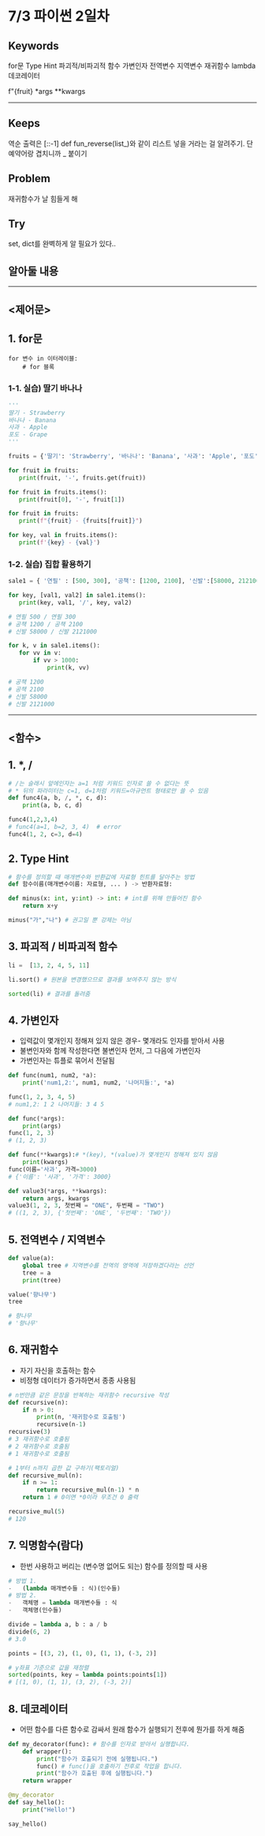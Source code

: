 # 7/3 파이썬 2일차

## Keywords
for문 Type Hint 파괴적/비파괴적 함수 가변인자 전역변수 지역변수 재귀함수 lambda 데코레이터

f"{fruit} *args **kwargs


***

## Keeps
역순 출력은 [::-1]
def fun_reverse(list_)와 같이 리스트 넣을 거라는 걸 알려주기. 단 예약어랑 겹치니까 _ 붙이기
## Problem
재귀함수가 날 힘들게 해
## Try
set, dict를 완벽하게 알 필요가 있다..


## 알아둘 내용
***

## <제어문>

## 1. for문
```
for 변수 in 이터레이블:
    # for 블록
```

### 1-1. 실습) 딸기 바나나
 ``` python
 '''
 딸기 - Strawberry
 바나나 - Banana
 사과 - Apple
 포도 - Grape
 '''

 fruits = {'딸기': 'Strawberry', '바나나': 'Banana', '사과': 'Apple', '포도': 'Grape'}

for fruit in fruits:
    print(fruit, '-', fruits.get(fruit))

for fruit in fruits.items():
    print(fruit[0], '-', fruit[1])

for fruit in fruits:
    print(f"{fruit} - {fruits[fruit]}")

for key, val in fruits.items():
    print(f'{key} - {val}')

 ```

 ### 1-2. 실습) 집합 활용하기
 ``` python
sale1 = { '연필' : [500, 300], '공책': [1200, 2100], '신발':[58000, 2121000]}

for key, [val1, val2] in sale1.items():
    print(key, val1, '/', key, val2)

# 연필 500 / 연필 300
# 공책 1200 / 공책 2100
# 신발 58000 / 신발 2121000

for k, v in sale1.items():
    for vv in v:
        if vv > 1000:
            print(k, vv)

# 공책 1200
# 공책 2100
# 신발 58000
# 신발 2121000
 ```
***

## <함수>

## 1. *, /
```python
# /는 슬래시 앞에인자는 a=1 처럼 키워드 인자로 쓸 수 없다는 뜻
# * 뒤의 파라미터는 c=1, d=1처럼 키워드=아규먼트 형태로만 쓸 수 있음
def func4(a, b, /, *, c, d):
    print(a, b, c, d)

func4(1,2,3,4)
# func4(a=1, b=2, 3, 4)  # error
func4(1, 2, c=3, d=4)
```

## 2. Type Hint
``` python
# 함수를 정의할 때 매개변수와 반환값에 자료형 힌트를 달아주는 방법
def 함수이름(매개변수이름: 자료형, ... ) -> 반환자료형:
```
``` python
def minus(x: int, y:int) -> int: # int를 위해 만들어진 함수
    return x+y

minus("가","나") # 권고일 뿐 강제는 아님
```

## 3. 파괴적 / 비파괴적 함수
``` python
li =  [13, 2, 4, 5, 11]

li.sort() # 원본을 변경했으므로 결과를 보여주지 않는 방식

sorted(li) # 결과를 돌려줌
```

## 4. 가변인자
- 입력값이 몇개인지 정해져 있지 않은 경우- 몇개라도 인자를 받아서 사용
- 불변인자와 함께 작성한다면 불변인자 먼저, 그 다음에 가변인자
- 가변인자는 튜플로 묶어서 전달됨

``` python
def func(num1, num2, *a):
    print('num1,2:', num1, num2, '나머지들:', *a)

func(1, 2, 3, 4, 5)
# num1,2: 1 2 나머지들: 3 4 5
```

```python
def func(*args):
    print(args)
func(1, 2, 3)
# (1, 2, 3)

def func(**kwargs):# *(key), *(value)가 몇개인지 정해져 있지 않음
    print(kwargs)
func(이름='사과', 가격=3000)
# {'이름': '사과', '가격': 3000}
```

``` python
def value3(*args, **kwargs):
    return args, kwargs
value3(1, 2, 3, 첫번째 = "ONE", 두번째 = "TWO")
# ((1, 2, 3), {'첫번째': 'ONE', '두번째': 'TWO'})
```

## 5. 전역변수 / 지역변수
```python
def value(a):
    global tree # 지역변수를 전역의 영역에 저장하겠다라는 선언
    tree = a
    print(tree)

value('향나무')
tree

# 향나무
# '향나무'
```

## 6. 재귀함수
- 자기 자신을 호출하는 함수
- 비정형 데이터가 증가하면서 종종 사용됨

``` python
# n번만큼 같은 문장을 반복하는 재귀함수 recursive 작성
def recursive(n):
    if n > 0:
        print(n, '재귀함수로 호출됨')
        recursive(n-1)
recursive(3)
# 3 재귀함수로 호출됨
# 2 재귀함수로 호출됨
# 1 재귀함수로 호출됨
```

``` python
# 1부터 n까지 곱한 값 구하기(팩토리얼)
def recursive_mul(n):
    if n >= 1:
        return recursive_mul(n-1) * n
    return 1 # 0이면 *0이라 무조건 0 출력

recursive_mul(5)
# 120
```

## 7. 익명함수(람다)
- 한번 사용하고 버리는 (변수명 없어도 되는) 함수를 정의할 때 사용
``` python
# 방법 1.
-   (lambda 매개변수들 : 식)(인수들)
# 방법 2.
-   객체명 = lambda 매개변수들 : 식
-   객체명(인수들)
```
```python
divide = lambda a, b : a / b
divide(6, 2)
# 3.0
```
```python
points = [(3, 2), (1, 0), (1, 1), (-3, 2)]

# y좌표 기준으로 값을 재정렬
sorted(points, key = lambda points:points[1]) 
# [(1, 0), (1, 1), (3, 2), (-3, 2)]
```

## 8. 데코레이터
- 어떤 함수를 다른 함수로 감싸서 원래 함수가 실행되기 전후에 뭔가를 하게 해줌
```python
def my_decorator(func): # 함수를 인자로 받아서 실행합니다.
    def wrapper():
        print("함수가 호출되기 전에 실행됩니다.")
        func() # func()을 호출하기 전후로 작업을 합니다.
        print("함수가 호출된 후에 실행됩니다.")
    return wrapper
```
```python
@my_decorator
def say_hello():
    print("Hello!")

say_hello()
```